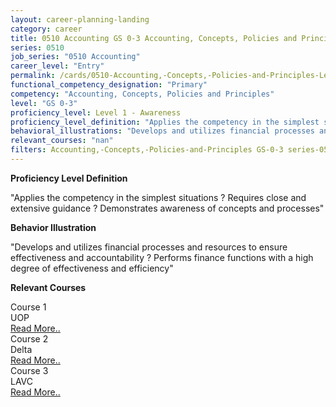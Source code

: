 ```yaml
---
layout: career-planning-landing
category: career
title: 0510 Accounting GS 0-3 Accounting, Concepts, Policies and Principles
series: 0510
job_series: "0510 Accounting"
career_level: "Entry"
permalink: /cards/0510-Accounting,-Concepts,-Policies-and-Principles-Level-1---Awareness/
functional_competency_designation: "Primary"
competency: "Accounting, Concepts, Policies and Principles"
level: "GS 0-3"
proficiency_level: Level 1 - Awareness
proficiency_level_definition: "Applies the competency in the simplest situations ? Requires close and extensive guidance ? Demonstrates awareness of concepts and processes"
behavioral_illustrations: "Develops and utilizes financial processes and resources to ensure effectiveness and accountability ? Performs finance functions with a high degree of effectiveness and efficiency"
relevant_courses: "nan"
filters: Accounting,-Concepts,-Policies-and-Principles GS-0-3 series-0510
---
```


<p><b>Proficiency Level Definition</b></p>
<p>"Applies the competency in the simplest situations ? Requires close and extensive guidance ? Demonstrates awareness of concepts and processes"</p>
<p><b>Behavior Illustration</b></p>
<p>"Develops and utilizes financial processes and resources to ensure effectiveness and accountability ? Performs finance functions with a high degree of effectiveness and efficiency"</p>
<p><b>Relevant Courses</b></p>
<div class="cfo-courses-outer"><div class="cfo-courses-inner">Course 1</div><div class="cfo-courses-inner">UOP</div><div class="cfo-courses-inner"><a href="/cards/0510-Accounting,-Concepts,-Policies-and-Principles-Level-1---Awareness/">Read More..</a></div></div>
<div class="cfo-courses-outer"><div class="cfo-courses-inner">Course 2</div><div class="cfo-courses-inner">Delta</div><div class="cfo-courses-inner"><a href="/cards/0510-Accounting,-Concepts,-Policies-and-Principles-Level-1---Awareness/">Read More..</a></div></div>
<div class="cfo-courses-outer"><div class="cfo-courses-inner">Course 3</div><div class="cfo-courses-inner">LAVC</div><div class="cfo-courses-inner"><a href="/cards/0510-Accounting,-Concepts,-Policies-and-Principles-Level-1---Awareness/">Read More..</a></div></div>
